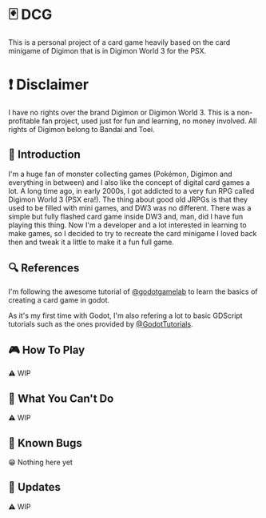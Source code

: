 # :black_joker: DCG

This is a personal project of a card game heavily based on the card minigame of Digimon that is in Digimon World 3 for the PSX.

# :exclamation: Disclaimer
I have no rights over the brand Digimon or Digimon World 3. This is a non-profitable fan project, used just for fun and learning, no money involved. All rights of Digimon belong to Bandai and Toei.

## :bookmark: Introduction

I'm a huge fan of monster collecting games (Pokémon, Digimon and everything in between) and I also like the concept of digital card games a lot.
A long time ago, in early 2000s, I got addicted to a very fun RPG called Digimon World 3 (PSX era!).
The thing about good old JRPGs is that they used to be filled with mini games, and DW3 was no different. There was a simple but fully flashed card game inside DW3 and, man, did I have fun playing this thing.
Now I'm a developer and a lot interested in learning to make games, so I decided to try to recreate the card minigame I loved back then and tweak it a little to make it a fun full game.

## :mag: References

I'm following the awesome tutorial of [@godotgamelab](https://www.youtube.com/@godotgamelab) to learn the basics of creating a card game in godot.

As it's my first time with Godot, I'm also refering a lot to basic GDScript tutorials such as the ones provided by [@GodotTutorials](https://www.youtube.com/@GodotTutorials).

## :video_game: How To Play

:warning: WIP

## :no_entry_sign: What You Can't Do

:warning: WIP

## :space_invader: Known Bugs

:grin: Nothing here yet

## :newspaper: Updates

:warning: WIP




